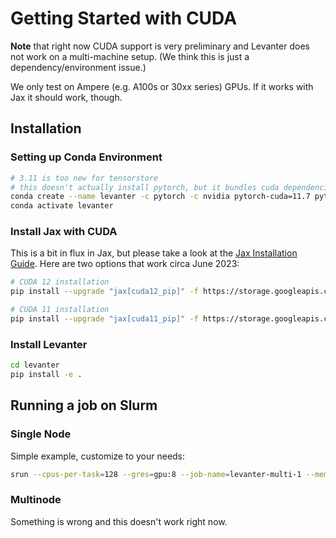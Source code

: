 # Getting Started with CUDA

**Note** that right now CUDA support is very preliminary and Levanter does not work on a multi-machine setup. (We think this is just a dependency/environment issue.)

We only test on Ampere (e.g. A100s or 30xx series)  GPUs. If it works with Jax it should work, though.

## Installation
### Setting up Conda Environment
```bash
# 3.11 is too new for tensorstore
# this doesn't actually install pytorch, but it bundles cuda dependencies nicely
conda create --name levanter -c pytorch -c nvidia pytorch-cuda=11.7 python~=3.10
conda activate levanter
```
### Install Jax with CUDA

This is a bit in flux in Jax, but please take a look at the [Jax Installation Guide](https://github.com/google/jax#pip-installation-gpu-cuda-installed-via-pip-easier). Here are two options that work circa June 2023:

```bash
# CUDA 12 installation
pip install --upgrade "jax[cuda12_pip]" -f https://storage.googleapis.com/jax-releases/jax_cuda_releases.html

# CUDA 11 installation
pip install --upgrade "jax[cuda11_pip]" -f https://storage.googleapis.com/jax-releases/jax_cuda_releases.html
```

### Install Levanter

```bash
cd levanter
pip install -e .
```

## Running a job on Slurm

### Single Node

Simple example, customize to your needs:

```bash
srun --cpus-per-task=128 --gres=gpu:8 --job-name=levanter-multi-1 --mem=1000G --nodelist=sphinx7 --open-mode=append --partition=sphinx --time=14-0 ~/src/levanter/scripts/run-slurm.sh python examples/gpt2_example.py --config_path config/gpt2_small.yaml
```

### Multinode

Something is wrong and this doesn't work right now.
